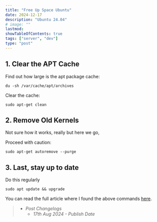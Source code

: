 ```yaml
---
title: "Free Up Space Ubuntu"
date: 2024-12-17
description: "Ubuntu 24.04"
# image: ""
lastmod: 
showTableOfContents: true
tags: ["server", "dev"]
type: "post"
---
```


## 1. Clear the APT Cache

Find out how large is the apt package cache:

    du -sh /var/cache/apt/archives

Clear the cache:

    sudo apt-get clean

## 2. Remove Old Kernels

Not sure how it works, really but here we go,

Proceed with caution:

    sudo apt-get autoremove --purge

## 3. Last, stay up to date

Do this regularly

    sudo apt update && upgrade

You can read the full article where I found the above commands [here](https://www.omgubuntu.co.uk/2016/08/5-ways-free-up-space-on-ubuntu).

> - *Post Changelogs*
>   - *17th Aug 2024 - Publish Date*